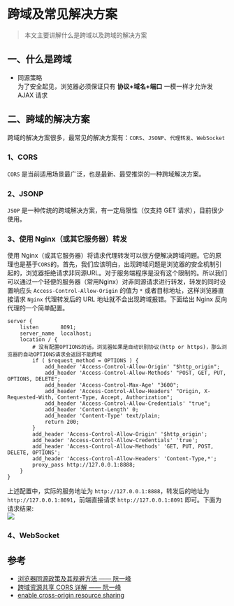 # 跨域及常见解决方案
> 本文主要讲解什么是跨域以及跨域的解决方案

## 一、什么是跨域
- 同源策略  
为了安全起见，浏览器必须保证只有 **协议+域名+端口** 一模一样才允许发 AJAX 请求

## 二、跨域的解决方案
跨域的解决方案很多，最常见的解决方案有：`CORS`、`JSONP`、`代理转发`、`WebSocket`

### 1、CORS
`CORS` 是当前适用场景最广泛，也是最新、最受推崇的一种跨域解决方案。

### 2、JSONP
`JSOP` 是一种传统的跨域解决方案，有一定局限性（仅支持 GET 请求），目前很少使用。

### 3、使用 Nginx（或其它服务器）转发
使用 Nginx（或其它服务器）将请求代理转发可以很方便解决跨域问题。它的原理也是基于`CORS`的。首先，我们应该明白，出现跨域问题是浏览器的安全机制引起的，浏览器拒绝请求非同源URL。对于服务端程序是没有这个限制的。所以我们可以通过一个轻便的服务器（常用Nginx）对非同源请求进行转发，转发的同时设置响应头 `Access-Control-Allow-Origin` 的值为 `*` 或者目标地址，这样浏览器直接请求 `Nginx` 代理转发后的 URL 地址就不会出现跨域报错。下面给出 Nginx 反向代理的一个简单配置。
```
server {
    listen       8091;
    server_name  localhost;
    location / {
        # 没有配置OPTIONS的话，浏览器如果是自动识别协议(http or https)，那么浏览器的自动OPTIONS请求会返回不能跨域
        if ( $request_method = OPTIONS ) {
            add_header 'Access-Control-Allow-Origin' "$http_origin";
            add_header 'Access-Control-Allow-Methods' "POST, GET, PUT, OPTIONS, DELETE";
            add_header 'Access-Control-Max-Age' "3600";
            add_header 'Access-Control-Allow-Headers' "Origin, X-Requested-With, Content-Type, Accept, Authorization";
            add_header 'Access-Control-Allow-Credentials' "true";
            add_header 'Content-Length' 0;
            add_header 'Content-Type' text/plain;
            return 200;
        }
        add_header 'Access-Control-Allow-Origin' '$http_origin';
        add_header 'Access-Control-Allow-Credentials' 'true';
        add_header 'Access-Control-Allow-Methods' 'GET, PUT, POST, DELETE, OPTIONS';
        add_header 'Access-Control-Allow-Headers' 'Content-Type,*';
        proxy_pass http://127.0.0.1:8888;
    }
}
```
上述配置中，实际的服务地址为 `http://127.0.0.1:8888`，转发后的地址为 `http://127.0.0.1:8091`，前端直接请求 `http://127.0.0.1:8091` 即可。下面为请求结果:   
![](https://img.yancongwen.cn/18-12-1/60449018.jpg)

### 4、WebSocket

## 参考
- [浏览器同源政策及其规避方法 —— 阮一峰](http://www.ruanyifeng.com/blog/2016/04/same-origin-policy.html)
- [跨域资源共享 CORS 详解 —— 阮一峰](http://www.ruanyifeng.com/blog/2016/04/cors.html)
- [enable cross-origin resource sharing](https://enable-cors.org/index.html)